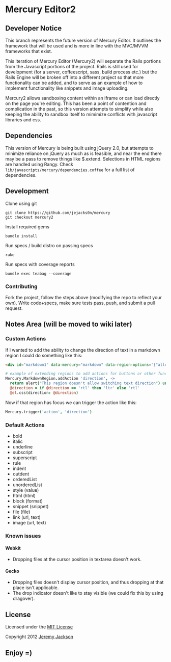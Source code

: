Mercury Editor2
===============

## Developer Notice

This branch represents the future version of Mercury Editor. It outlines the framework that will be used and is more in line with the MVC/MVVM frameworks that exist.

This iteration of Mercury Editor (Mercury2) will separate the Rails portions from the Javascript portions of the project. Rails is still used for development (for a server, coffeescript, sass, build process etc.) but the Rails Engine will be broken off into a different project so that more functionality can be added, and to serve as an example of how to implement functionality like snippets and image uploading.

Mercury2 allows sandboxing content within an iframe or can load directly on the page you're editing. This has been a point of contention and complication in the past, so this version attempts to simplify while also keeping the ability to sandbox itself to mimimize conflicts with javascript libraries and css.


## Dependencies

This version of Mercury is being built using jQuery 2.0, but attempts to minimize reliance on jQuery as much as is feasible, and near the end there may be a pass to remove things like $.extend. Selections in HTML regions are handled using Rangy. Check `lib/javascripts/mercury/dependencies.coffee` for a full list of dependencies.


## Development

Clone using git
```shell
git clone https://github.com/jejacks0n/mercury
git checkout mercury2
```

Install required gems
```shell
bundle install
```

Run specs / build distro on passing specs
```shell
rake
```

Run specs with coverage reports
```shell
bundle exec teabag --coverage
```

### Contributing

Fork the project, follow the steps above (modifying the repo to reflect your own). Write code+specs, make sure tests pass, push, and submit a pull request.


## Notes Area (will be moved to wiki later)

### Custom Actions

If I wanted to add the ability to change the direction of text in a markdown region I could do something like this:

```html
<div id="markdown1" data-mercury="markdown" data-region-options='{"allowDirection": true}'>
```

```coffeescript
# example of extending regions to add actions for buttons or other functionality.
Mercury.MarkdownRegion.addAction 'direction', ->
  return alert("This region doesn't allow switching text direction") unless @allowDirection
  @direction = if @direction == 'rtl' then 'ltr' else 'rtl'
  @el.css(direction: @direction)
```

Now if that region has focus we can trigger the action like this:

```coffeescript
Mercury.trigger('action', 'direction')
```

### Default Actions

- bold
- italic
- underline
- subscript
- superscript
- rule
- indent
- outdent
- orderedList
- unorderedList
- style (value)
- html (html)
- block (format)
- snippet (snippet)
- file (file)
- link (url, text)
- image (url, text)


### Known issues

#### Webkit

- Dropping files at the cursor position in textarea doesn't work.

#### Gecko

- Dropping files doesn't display cursor position, and thus dropping at that place isn't applicable.
- The drop indicator doesn't like to stay visible (we could fix this by using dragover).


## License

Licensed under the [MIT License](http://opensource.org/licenses/mit-license.php)

Copyright 2012 [Jeremy Jackson](https://github.com/jejacks0n)


## Enjoy =)
